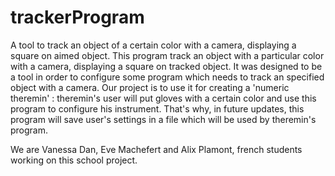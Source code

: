 # trackerProgram
A tool to track an object of a certain color with a camera, displaying a square on aimed object.
This program track an object with a particular color with a camera, displaying a square on tracked object.
It was designed to be a tool in order to configure some program which needs to track an specified object with a camera.
Our project is to use it for creating a 'numeric theremin' : theremin's user will put gloves with a certain color and use this program to configure his instrument. 
That's why, in future updates, this program will save user's settings in a file which will be used by theremin's program.

We are Vanessa Dan, Eve Machefert and Alix Plamont, french students working on this school project.
